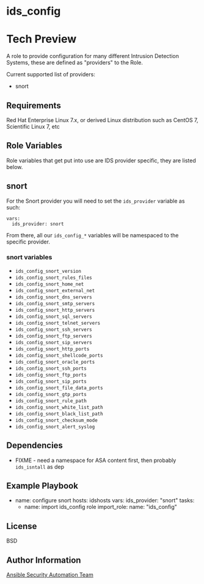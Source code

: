 ids_config
==========


# Tech Preview

A role to provide configuration for many different Intrusion Detection Systems,
these are defined as "providers" to the Role.

Current supported list of providers:
* snort

Requirements
------------

Red Hat Enterprise Linux 7.x, or derived Linux distribution such as CentOS 7,
Scientific Linux 7, etc

Role Variables
--------------

Role variables that get put into use are IDS provider specific, they are listed
below.

## snort

For the Snort provider you will need to set the `ids_provider` variable as such:

    vars:
      ids_provider: snort

From there, all our `ids_config_*` variables will be namespaced to the
specific provider.

### snort variables

* `ids_config_snort_version`
* `ids_config_snort_rules_files`
* `ids_config_snort_home_net`
* `ids_config_snort_external_net`
* `ids_config_snort_dns_servers`
* `ids_config_snort_smtp_servers`
* `ids_config_snort_http_servers`
* `ids_config_snort_sql_servers`
* `ids_config_snort_telnet_servers`
* `ids_config_snort_ssh_servers`
* `ids_config_snort_ftp_servers`
* `ids_config_snort_sip_servers`
* `ids_config_snort_http_ports`
* `ids_config_snort_shellcode_ports`
* `ids_config_snort_oracle_ports`
* `ids_config_snort_ssh_ports`
* `ids_config_snort_ftp_ports`
* `ids_config_snort_sip_ports`
* `ids_config_snort_file_data_ports`
* `ids_config_snort_gtp_ports`
* `ids_config_snort_rule_path`
* `ids_config_snort_white_list_path`
* `ids_config_snort_black_list_path`
* `ids_config_snort_checksum_mode`
* `ids_config_snort_alert_syslog`

Dependencies
------------

* FIXME - need a namespace for ASA content first, then probably `ids_isntall`
  as dep

Example Playbook
----------------

- name: configure snort
  hosts: idshosts
  vars:
    ids_provider: "snort"
  tasks:
    - name: import ids_config role
      import_role:
        name: "ids_config"

License
-------

BSD

Author Information
------------------

[Ansible Security Automation Team](https://github.com/ansible-security)
